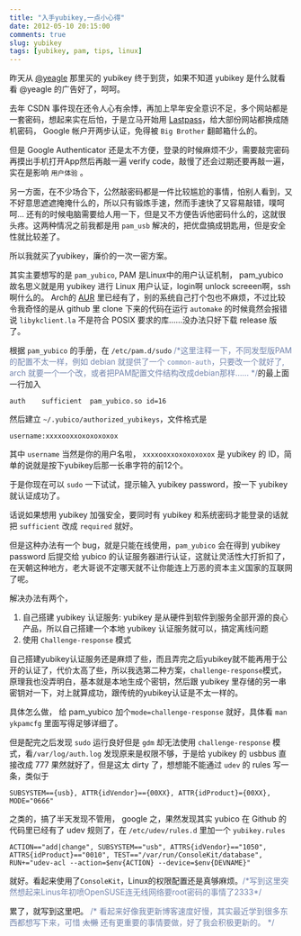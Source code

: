 ```yaml
---
title: "入手yubikey,一点小心得"
date: 2012-05-10 20:15:00
comments: true
slug: yubikey
tags: [yubikey, pam, tips, linux]
---
```


昨天从 [@yeagle](http://yegle.net/2010/08/29/yubikey-the-cheap-otp-resolution/) 那里买的 yubikey 终于到货，如果不知道 yubikey 是什么就看看 @yeagle 的广告好了，呵呵。

去年 CSDN 事件现在还令人心有余悸，再加上早年安全意识不足，多个网站都是一套密码，想起来实在后怕，于是立马开始用 [Lastpass](http://lastpass.com/)，给大部份网站都换成随机密码， Google 帐户开两步认证，免得被 `Big Brother` 翻邮箱什么的。

但是 Google Authenticator 还是太不方便，登录的时候麻烦不少，需要敲完密码再摸出手机打开App然后再敲一遍 verify code，敲慢了还会过期还要再敲一遍，实在是影响 `用户体验` 。

另一方面，在不少场合下，公然敲密码都是一件比较尴尬的事情，怕别人看到，又不好意思遮遮掩掩什么的，所以只有锻炼手速，然而手速快了又容易敲错，噗呵呵… 还有的时候电脑需要给人用一下，但是又不方便告诉他密码什么的，这就很头疼。这两种情况之前我都是用 `pam_usb` 解决的，把优盘搞成钥匙用，但是安全性就比较差了。

所以我就买了yubikey，廉价的一次一密方案。

其实主要想写的是 `pam_yubico`, PAM 是Linux中的用户认证机制， pam\_yubico 故名思义就是用 yubikey 进行 Linux 用户认证，login啊 unlock screeen啊，ssh啊什么的。 Arch的 [AUR](https://aur.archlinux.org/packages.php?ID=21528) 里已经有了，别的系统自己打个包也不麻烦，不过比较令我奇怪的是从 github 里 clone 下来的代码在运行 `automake` 的时候竟然会报错说 `libykclient.la` 不是符合 POSIX 要求的库……没办法只好下载 release 版了。

<!--more-->

根据 `pam_yubico` 的手册，在 `/etc/pam.d/sudo` <span style="color:#7284ad">/\*这里注释一下，不同发型版PAM的配置不太一样，例如 debian 就提供了一个 `common-auth`，只要改一个就好了, arch 就要一个一个改，或者把PAM配置文件结构改成debian那样…… \*/</span>的最上面一行加入
    
    auth    sufficient  pam_yubico.so id=16

然后建立 `~/.yubico/authorized_yubikeys`，文件格式是

    username:xxxxooxxoxoxoxoxox

其中 `username` 当然是你的用户名啦， `xxxxooxxoxoxoxoxox` 是 yubikey 的 ID，简单的说就是按下yubikey后那一长串字符的前12个。

于是你现在可以 `sudo` 一下试试，提示输入 yubikey password，按一下 yubikey 就认证成功了。

话说如果想用 yubikey 加强安全，要同时有 yubikey 和系统密码才能登录的话就把 `sufficient` 改成 `required` 就好。

但是这种办法有一个 bug，就是只能在线使用，`pam_yubico` 会在得到 yubikey password 后提交给 yubico 的认证服务器进行认证，这就让灵活性大打折扣了，在天朝这种地方，老大哥说不定哪天就不让你能连上万恶的资本主义国家的互联网了呢。

解决办法有两个，

  1. 自己搭建 yubikey 认证服务: yubikey 是从硬件到软件到服务全部开源的良心产品，所以自己搭建一个本地 yubikey 认证服务就可以，搞定离线问题
  2. 使用 `Challenge-response` 模式

自己搭建yubikey认证服务还是麻烦了些，而且弄完之后yubikey就不能再用于公开的认证了，代价太高了些，所以我选第二种方案，`challenge-response`模式，原理我也没弄明白，基本就是本地生成个密钥，然后跟 yubikey 里存储的另一串密钥对一下，对上就算成功，跟传统的yubikey认证是不太一样的。

具体怎么做， 给 pam\_yubico 加个`mode=challenge-response` 就好，具体看 `man ykpamcfg` 里面写得足够详细了。

但是配完之后发现 `sudo` 运行良好但是 `gdm` 却无法使用 `challenge-response` 模式，看`/var/log/auth.log` 发现原来是权限不够，于是给 yubikey 的 usbbus 直接改成 777 果然就好了，但是这太 dirty 了，想想能不能通过 `udev` 的 rules 写一条，类似于 

    SUBSYSTEM=={usb}, ATTR{idVendor}=={00XX}, ATTR{idProduct}={00XX}, MODE="0666" 

之类的，搞了半天发现不管用， google 之，果然发现其实 yubico 在 Github 的代码里已经有了 udev 规则了，在 `/etc/udev/rules.d` 里加一个 `yubikey.rules`

    ACTION=="add|change", SUBSYSTEM=="usb", ATTRS{idVendor}=="1050", ATTRS{idProduct}=="0010", TEST=="/var/run/ConsoleKit/database", RUN+="udev-acl --action=$env{ACTION} --device=$env{DEVNAME}"

就好。看起来使用了`ConsoleKit`，Linux的权限配置还是真够麻烦。<span style="color:#7284ad">/\*写到这里突然想起来Linus年初喷OpenSUSE连无线网络要root密码的事情了2333\*/</span> 

累了，就写到这里吧。
<span style="color:#7284ad">/\* 看起来好像我更新博客速度好慢，其实最近学到很多东西都想写下来，可惜 <del>太懒</del> 还有更重要的事情要做，好了我会积极更新的。 \*/</span>

